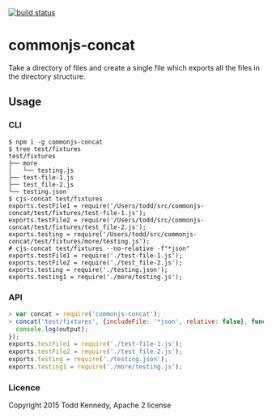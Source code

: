 [![build status](https://secure.travis-ci.org/toddself/commonjs-concat.png)](http://travis-ci.org/toddself/commonjs-concat)

# commonjs-concat

Take a directory of files and create a single file which exports all the files in the directory structure.

## Usage

### CLI

```
$ npm i -g commonjs-concat
$ tree test/fixtures
test/fixtures
├── more
│   └── testing.js
├── test-file-1.js
├── test_file-2.js
└── testing.json
$ cjs-concat test/fixtures
exports.testFile1 = require('/Users/todd/src/commonjs-concat/test/fixtures/test-file-1.js');
exports.testFile2 = require('/Users/todd/src/commonjs-concat/test/fixtures/test_file-2.js');
exports.testing = require('/Users/todd/src/commonjs-concat/test/fixtures/more/testing.js');
# cjs-concat test/fixtures --no-relative -f"*json"
exports.testFile1 = require('./test-file-1.js');
exports.testFile2 = require('./test_file-2.js');
exports.testing = require('./testing.json');
exports.testing1 = require('./more/testing.js');
```

### API

```js
> var concat = require('commonjs-concat');
> concat('test/fixtures', {includeFile: '*json', relative: false}, function(err, output) {
  console.log(output);
});
exports.testFile1 = require('./test-file-1.js');
exports.testFile2 = require('./test_file-2.js');
exports.testing = require('./testing.json');
exports.testing1 = require('./more/testing.js');
```

### Licence
Copyright 2015 Todd Kennedy, Apache 2 license